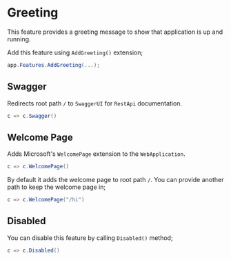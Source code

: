 # Greeting

This feature provides a greeting message to show that application is up and
running.

Add this feature using `AddGreeting()` extension;

```csharp
app.Features.AddGreeting(...);
```

## Swagger

Redirects root path `/` to `SwaggerUI` for `RestApi` documentation.

```csharp
c => c.Swagger()
```

## Welcome Page

Adds Microsoft's `WelcomePage` extension to the `WebApplication`.

```csharp
c => c.WelcomePage()
```

By default it adds the welcome page to root path `/`. You can provide another
path to keep the welcome page in;

```csharp
c => c.WelcomePage("/hi")
```

## Disabled

You can disable this feature by calling `Disabled()` method;

```csharp
c => c.Disabled()
```
